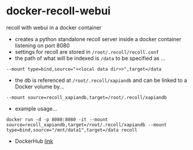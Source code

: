 # docker-recoll-webui
recoll with webui in a docker container

- creates a python standalone recoll server inside a docker container listening on port 8080
- settings for recoll are stored in `/root/.recoll/recoll.conf`
- the path of what will be indexed is `/data` to be specified as ...

`--mount type=bind,source="<<local data dir>>",target=/data`

- the db is referenced at `/root/.recoll/xapiandb` and can be linked to a Docker volume by...

`--mount source=recoll_xapiandb,target=/root/.recoll/xapiandb`

- example usage...

`docker run -d -p 8080:8080 -it --mount source=recoll_xapiandb,target=/root/.recoll/xapiandb --mount type=bind,source="/mnt/data1",target=/data recoll`

- DockerHub [link](https://hub.docker.com/repository/docker/newbee75/recoll)

